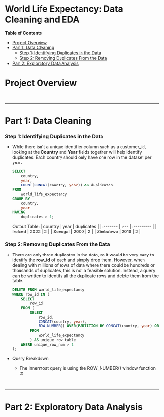 # World Life Expectancy: Data Cleaning and EDA

**Table of Contents**

-   [Project Overview](#project-overview)
-   [Part 1: Data Cleaning](#part-1-data-cleaning)
    - [Step 1: Identifying Duplicates in the Data](#step-1-identifying-duplicates-in-the-data)
    - [Step 2: Removing Duplicates From the Data](#step-2-removing-duplicates-from-the-data)
-   [Part 2: Exploratory Data Analysis](#part-2-exploratory-data-analysis)


# Project Overview



<br>

------------------------------------------------------------------------

# Part 1: Data Cleaning

### Step 1: Identifying Duplicates in the Data
- While there isn't a unique identifier column such as a customer_id, looking at the **Country** and **Year** fields together will help identify duplicates. Each country should only have one row in the dataset per year.

    ``` SQL
    SELECT 
        country, 
        year,
        COUNT(CONCAT(country, year)) AS duplicates
    FROM 
        world_life_expectancy
    GROUP BY
        country, 
        year
    HAVING 
        duplicates > 1;
    ```
    
    Output Table:
    | country  | year | duplicates |
    | :------- | :--- | :--------- |
    | Ireland  | 2022 | 2          |
    | Senegal  | 2009 | 2          |
    | Zimbabwe | 2019 | 2          |



### Step 2: Removing Duplicates From the Data
- There are only three duplicates in the data, so it would be very easy to identify the **row_id** of each and simply drop them. However, when dealing with millions of rows of data where there could be hundreds or thousands of duplicates, this is not a feasible solution. Instead, a query can be written to identify all the duplicate rows and delete them from the table.

    ``` SQL
    DELETE FROM world_life_expectancy
    WHERE row_id IN (
        SELECT 
            row_id
        FROM (
            SELECT
                row_id,
                CONCAT(country, year),
                ROW_NUMBER() OVER(PARTITION BY CONCAT(country, year) ORDER BY CONCAT(country, year)) AS unique_row_num
            FROM 
                world_life_expectancy
    		) AS unique_row_table
        WHERE unique_row_num > 1
    );
    ```
 - Query Breakdown
     - The innermost query is using the ROW_NUMBER() window function to


<br>

------------------------------------------------------------------------

# Part 2: Exploratory Data Analysis
